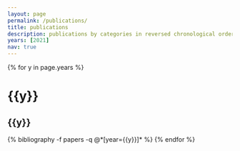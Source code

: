 ```yaml
---
layout: page
permalink: /publications/
title: publications
description: publications by categories in reversed chronological order. generated by jekyll-scholar.
years: [2021]
nav: true
---
```


<div class="publications">
{% for y in page.years %}
  <h1 class="year" style="text-align: left">{{y}}</h1>
  <h2 class="year">{{y}}</h2>
  {% bibliography -f papers -q @*[year={{y}}]* %}
{% endfor %}
</div>